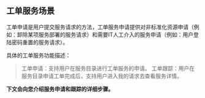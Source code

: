 ##	工单服务场景
工单申请是用户提交服务请求的方法，工单服务申请提供对非标准化资源申请（例如：卸除某项服务部署的服务请求）和需要IT人工介入的服务申请（例如：用户登陆密码重置的服务请求）。
 
具体的工单服务功能描述：
>工单申请：支持用户在服务目录进行工单服务的申请。
>	工单跟踪：用户在服务目录申请工单完成后，支持用户进入我的请求去查看服务详情。

**下文会向您介绍服务申请和跟踪的详细步骤。**
